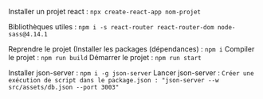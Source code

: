 Installer un projet react : `npx create-react-app nom-projet`
<!-- Node sass en 4.14.1 pour cause de compatibilité avec Node, vérifier ici selon votre version Node : https://www.npmjs.com/package/node-sass -->
Bibliothèques utiles : `npm i -s react-router react-router-dom node-sass@4.14.1`

<!--  -->

Reprendre le projet (Installer les packages (dépendances) : `npm i`
Compiler le projet : `npm run build`
Démarrer le projet : `npm run start`

<!-- Simulateur de base de données (API par exemple) -->

Installer json-server : `npm i -g json-server`
Lancer json-server : `Créer une exécution de script dans le package.json : "json-server --w src/assets/db.json --port 3003"`